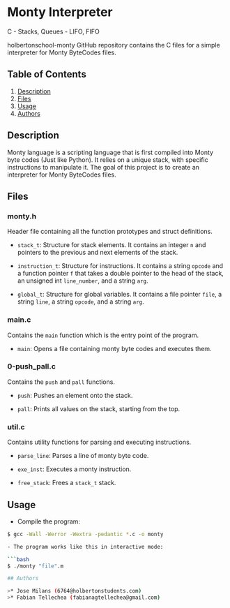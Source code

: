 # Monty Interpreter
C - Stacks, Queues - LIFO, FIFO

holbertonschool-monty GitHub repository contains the C files for a simple interpreter for Monty ByteCodes files.

## Table of Contents

1. [Description](#description)
2. [Files](#files)
3. [Usage](#usage)
4. [Authors](#authors)

## Description

Monty language is a scripting language that is first compiled into Monty byte codes (Just like Python). It relies on a unique stack, with specific instructions to manipulate it. The goal of this project is to create an interpreter for Monty ByteCodes files.

## Files

### monty.h

Header file containing all the function prototypes and struct definitions.

- `stack_t`: Structure for stack elements. It contains an integer `n` and pointers to the previous and next elements of the stack.

- `instruction_t`: Structure for instructions. It contains a string `opcode` and a function pointer `f` that takes a double pointer to the head of the stack, an unsigned int `line_number`, and a string `arg`.

- `global_t`: Structure for global variables. It contains a file pointer `file`, a string `line`, a string `opcode`, and a string `arg`.

### main.c

Contains the `main` function which is the entry point of the program.

- `main`: Opens a file containing monty byte codes and executes them.

### 0-push_pall.c

Contains the `push` and `pall` functions.

- `push`: Pushes an element onto the stack.

- `pall`: Prints all values on the stack, starting from the top.

### util.c

Contains utility functions for parsing and executing instructions.

- `parse_line`: Parses a line of monty byte code.

- `exe_inst`: Executes a monty instruction.

- `free_stack`: Frees a `stack_t` stack.

## Usage

- Compile the program:

```bash
$ gcc -Wall -Werror -Wextra -pedantic *.c -o monty

- The program works like this in interactive mode:

```bash
$ ./monty "file".m

## Authors

>* Jose Milans (6764@holbertonstudents.com)
>* Fabian Tellechea (fabianagtellechea@gmail.com)